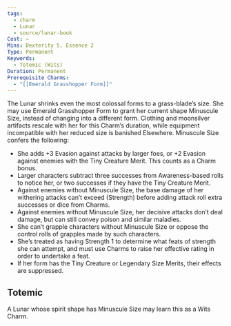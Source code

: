 ```yaml
---
tags:
  - charm
  - Lunar
  - source/lunar-book
Cost: —
Mins: Dexterity 5, Essence 2
Type: Permanent
Keywords:
  - Totemic (Wits)
Duration: Permanent
Prerequisite Charms:
  - "[[Emerald Grasshopper Form]]"
---
```

The Lunar shrinks even the most colossal forms to a grass-blade’s size. She may use Emerald Grasshopper Form to grant her current shape Minuscule Size, instead of changing into a different form. Clothing and moonsilver artifacts rescale with her for this Charm’s duration, while equipment incompatible with her reduced size is banished Elsewhere. Minuscule Size confers the following: 
-  She adds +3 Evasion against attacks by larger foes, or +2 Evasion against enemies with the Tiny Creature Merit. This counts as a Charm bonus. 
-  Larger characters subtract three successes from Awareness-based rolls to notice her, or two successes if they have the Tiny Creature Merit. 
-  Against enemies without Minuscule Size, the base damage of her withering attacks can’t exceed (Strength) before adding attack roll extra successes or dice from Charms. 
-  Against enemies without Minuscule Size, her decisive attacks don’t deal damage, but can still convey poison and similar maladies. 
-  She can’t grapple characters without Minuscule Size or oppose the control rolls of grapples made by such characters. 
-  She’s treated as having Strength 1 to determine what feats of strength she can attempt, and must use Charms to raise her effective rating in order to undertake a feat. 
-  If her form has the Tiny Creature or Legendary Size Merits, their effects are suppressed. 
## Totemic 

A Lunar whose spirit shape has Minuscule Size may learn this as a Wits Charm.